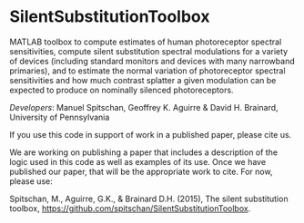 SilentSubstitutionToolbox
=======================

MATLAB toolbox to compute estimates of human photoreceptor spectral sensitivities, compute silent substitution spectral modulations for a variety of devices (including standard monitors and devices with many narrowband primaries), and to estimate the normal variation of photoreceptor spectral sensitivities and how much contrast splatter a given modulation can be expected to produce on nominally silenced photoreceptors.

*Developers*: Manuel Spitschan, Geoffrey K. Aguirre & David H. Brainard, University of Pennsylvania

If you use this code in support of work in a published paper, please cite us. 

We are working on publishing a paper that includes a description of the logic used in this code as well as examples of its use.  Once we have published our paper, that will be the appropriate work to cite.  For now, please use:

  Spitschan, M., Aguirre, G.K., & Brainard D.H. (2015), The silent substitution toolbox,
  https://github.com/spitschan/SilentSubstitutionToolbox.
